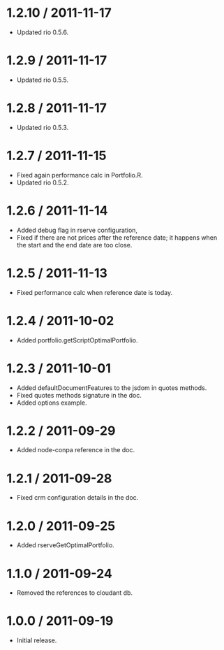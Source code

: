 1.2.10 / 2011-11-17
==================

* Updated rio 0.5.6.

1.2.9 / 2011-11-17
==================

* Updated rio 0.5.5.

1.2.8 / 2011-11-17
==================

* Updated rio 0.5.3.

1.2.7 / 2011-11-15
==================

* Fixed again performance calc in Portfolio.R.
* Updated rio 0.5.2.

1.2.6 / 2011-11-14
==================

* Added debug flag in rserve configuration,
* Fixed if there are not prices after the reference date; it happens when the
start and the end date are too close.

1.2.5 / 2011-11-13
==================

* Fixed performance calc when reference date is today.

1.2.4 / 2011-10-02
==================

* Added portfolio.getScriptOptimalPortfolio.

1.2.3 / 2011-10-01
==================

* Added defaultDocumentFeatures to the jsdom in quotes methods.
* Fixed quotes methods signature in the doc.
* Added options example.

1.2.2 / 2011-09-29
==================

* Added node-conpa reference in the doc.

1.2.1 / 2011-09-28
==================

* Fixed crm configuration details in the doc.

1.2.0 / 2011-09-25
==================

* Added rserveGetOptimalPortfolio.

1.1.0 / 2011-09-24
==================

* Removed the references to cloudant db.

1.0.0 / 2011-09-19
==================

* Initial release.

